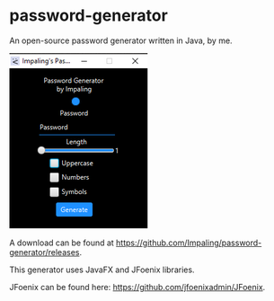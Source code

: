 # password-generator
An open-source password generator written in Java, by me.

![alt text](https://github.com/Impaling/password-generator/blob/master/Password%20Generator.png)

A download can be found at https://github.com/Impaling/password-generator/releases.

This generator uses JavaFX and JFoenix libraries.

JFoenix can be found here: https://github.com/jfoenixadmin/JFoenix.
